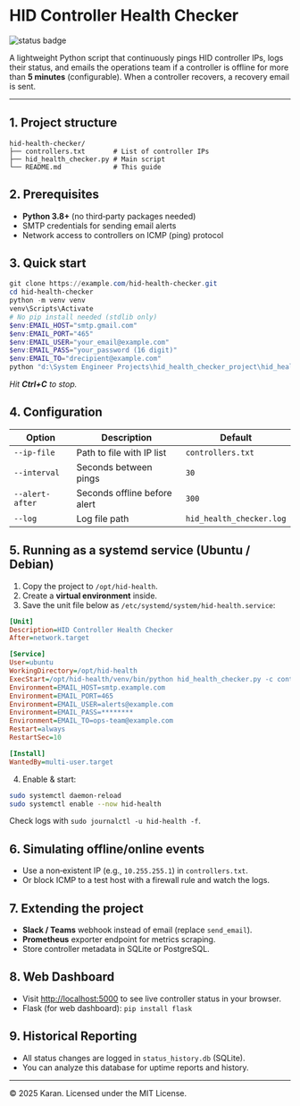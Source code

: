 # HID Controller Health Checker

![status badge](https://img.shields.io/badge/status-active-brightgreen)

A lightweight Python script that continuously pings HID controller IPs,
logs their status, and emails the operations team if a controller is offline
for more than **5 minutes** (configurable). When a controller recovers, a
recovery email is sent.

---

## 1. Project structure

```text
hid-health-checker/
├── controllers.txt       # List of controller IPs
├── hid_health_checker.py # Main script
└── README.md             # This guide
```

## 2. Prerequisites

- **Python 3.8+** (no third‑party packages needed)
- SMTP credentials for sending email alerts
- Network access to controllers on ICMP (ping) protocol

## 3. Quick start

```powershell
git clone https://example.com/hid-health-checker.git
cd hid-health-checker
python -m venv venv
venv\Scripts\Activate
# No pip install needed (stdlib only)
$env:EMAIL_HOST="smtp.gmail.com"
$env:EMAIL_PORT="465"
$env:EMAIL_USER="your_email@example.com"
$env:EMAIL_PASS="your_password (16 digit)"
$env:EMAIL_TO="drecipient@example.com"
python "d:\System Engineer Projects\hid_health_checker_project\hid_health_checker.py"
```

*Hit **Ctrl+C** to stop.*

## 4. Configuration

| Option | Description | Default |
|--------|-------------|---------|
| `--ip-file` | Path to file with IP list | `controllers.txt` |
| `--interval` | Seconds between pings | `30` |
| `--alert-after` | Seconds offline before alert | `300` |
| `--log` | Log file path | `hid_health_checker.log` |

## 5. Running as a systemd service (Ubuntu / Debian)

1. Copy the project to `/opt/hid-health`.
2. Create a **virtual environment** inside.
3. Save the unit file below as
   `/etc/systemd/system/hid-health.service`:

```ini
[Unit]
Description=HID Controller Health Checker
After=network.target

[Service]
User=ubuntu
WorkingDirectory=/opt/hid-health
ExecStart=/opt/hid-health/venv/bin/python hid_health_checker.py -c controllers.txt
Environment=EMAIL_HOST=smtp.example.com
Environment=EMAIL_PORT=465
Environment=EMAIL_USER=alerts@example.com
Environment=EMAIL_PASS=********
Environment=EMAIL_TO=ops-team@example.com
Restart=always
RestartSec=10

[Install]
WantedBy=multi-user.target
```

4. Enable & start:

```bash
sudo systemctl daemon-reload
sudo systemctl enable --now hid-health
```

Check logs with `sudo journalctl -u hid-health -f`.

## 6. Simulating offline/online events

- Use a non‑existent IP (e.g., `10.255.255.1`) in `controllers.txt`.
- Or block ICMP to a test host with a firewall rule and watch the logs.

## 7. Extending the project

- **Slack / Teams** webhook instead of email (replace `send_email`).
- **Prometheus** exporter endpoint for metrics scraping.
- Store controller metadata in SQLite or PostgreSQL.

## 8. Web Dashboard

- Visit [http://localhost:5000](http://localhost:5000) to see live controller status in your browser.
- Flask (for web dashboard): `pip install flask`

## 9. Historical Reporting

- All status changes are logged in `status_history.db` (SQLite).
- You can analyze this database for uptime reports and history.

---

© 2025 Karan. Licensed under the MIT License.
